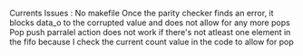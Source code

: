Currents Issues :
No makefile
Once the parity checker finds an error, it blocks data_o to the corrupted value and does not allow for any more pops
Pop push parralel action does not work if there's not atleast one element in the fifo because I check the current count value in the code to allow for pop